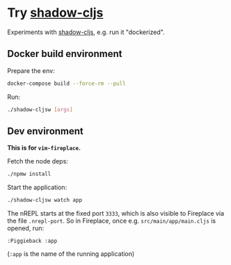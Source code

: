 # Try [shadow-cljs](http://shadow-cljs.org/)

Experiments with [shadow-cljs](http://shadow-cljs.org/), e.g. run it
"dockerized".

## Docker build environment

Prepare the env:

```sh
docker-compose build --force-rm --pull
```

Run:

```sh
./shadow-cljsw [args]
```

## Dev environment

**This is for `vim-fireplace`.**

Fetch the node deps:

```sh
./npmw install
```

Start the application:

```sh
./shadow-cljsw watch app
```

The nREPL starts at the fixed port `3333`, which is also visible to
Fireplace via the file `.nrepl-port`.  So in Fireplace, once e.g.
`src/main/app/main.cljs` is opened, run:

```vimscript
:Piggieback :app
```

(`:app` is the name of the running application)

